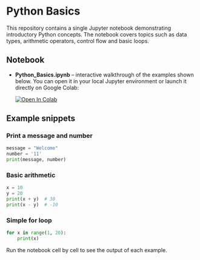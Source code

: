 # Python Basics

This repository contains a single Jupyter notebook demonstrating introductory Python concepts. The notebook covers topics such as data types, arithmetic operators, control flow and basic loops.

## Notebook

- **Python_Basics.ipynb** – interactive walkthrough of the examples shown below. You can open it in your local Jupyter environment or launch it directly on Google Colab:

  <a href="https://colab.research.google.com/github/adnan855570/Python/blob/main/Python_Basics.ipynb" target="_parent"><img src="https://colab.research.google.com/assets/colab-badge.svg" alt="Open In Colab"/></a>

## Example snippets

### Print a message and number
```python
message = "Welcome"
number = '11'
print(message, number)
```

### Basic arithmetic
```python
x = 10
y = 20
print(x + y)  # 30
print(x - y)  # -10
```

### Simple for loop
```python
for x in range(1, 20):
    print(x)
```

Run the notebook cell by cell to see the output of each example.
